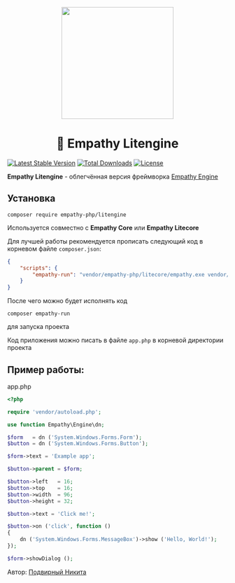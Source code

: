 <p align="center"><img src="https://i.ibb.co/gPPyM1X/Logo-Lite-crop.png" width="256px" border="0"></p>

<h1 align="center"> 🚀 Empathy Litengine</h1>

[![Latest Stable Version](https://poser.pugx.org/empathy-php/litengine/v)](//packagist.org/packages/empathy-php/litengine) [![Total Downloads](https://poser.pugx.org/empathy-php/litengine/downloads)](//packagist.org/packages/empathy-php/litengine) [![License](https://poser.pugx.org/empathy-php/litengine/license)](//packagist.org/packages/empathy-php/litengine)

**Empathy Litengine** - облегчённая версия фреймворка [Empathy Engine](https://github.com/empathy-framework/engine)

## Установка

```
composer require empathy-php/litengine
```

Используется совместно с **Empathy Core** или **Empathy Litecore**

Для лучшей работы рекомендуется прописать следующий код в корневом файле `composer.json`:

```json
{
    "scripts": {
        "empathy-run": "vendor/empathy-php/litecore/empathy.exe vendor/empathy-php/core/script.php"
    }
}
```

После чего можно будет исполнять код

```
composer empathy-run
```

для запуска проекта

Код приложения можно писать в файле `app.php` в корневой директории проекта

## Пример работы:

app.php
```php
<?php

require 'vendor/autoload.php';

use function Empathy\Engine\dn;

$form   = dn ('System.Windows.Forms.Form');
$button = dn ('System.Windows.Forms.Button');

$form->text = 'Example app';

$button->parent = $form;

$button->left   = 16;
$button->top    = 16;
$button->width  = 96;
$button->height = 32;

$button->text = 'Click me!';

$button->on ('click', function ()
{
    dn ('System.Windows.Forms.MessageBox')->show ('Hello, World!');
});

$form->showDialog ();
```

Автор: [Подвирный Никита](https://vk.com/technomindlp)
